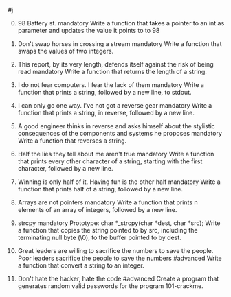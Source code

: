 #j

0. 98 Battery st.
mandatory
Write a function that takes a pointer to an int as parameter and updates the
value it points to to 98

1. Don't swap horses in crossing a stream
mandatory
Write a function that swaps the values of two integers.

2. This report, by its very length, defends itself against the risk of being read
mandatory
Write a function that returns the length of a string.

3. I do not fear computers. I fear the lack of them
mandatory
Write a function that prints a string, followed by a new line, to stdout.

4. I can only go one way. I've not got a reverse gear
mandatory
Write a function that prints a string, in reverse, followed by a new line.

5. A good engineer thinks in reverse and asks himself about the stylistic
consequences of the components and systems he proposes
mandatory
Write a function that reverses a string.

6. Half the lies they tell about me aren't true
mandatory
Write a function that prints every other character of a string, starting with
the first character, followed by a new line.

7. Winning is only half of it. Having fun is the other half
mandatory
Write a function that prints half of a string, followed by a new line.

8. Arrays are not pointers
mandatory
Write a function that prints n elements of an array of integers, followed by a
new line.

9. strcpy
mandatory
Prototype: char *_strcpy(char *dest, char *src);
Write a function that copies the string pointed to by src, including the
terminating null byte (\0), to the buffer pointed to by dest.

10. Great leaders are willing to sacrifice the numbers to save the people. Poor
leaders sacrifice the people to save the numbers
#advanced
Write a function that convert a string to an integer.

11. Don't hate the hacker, hate the code
#advanced
Create a program that generates random valid passwords for the program
101-crackme.